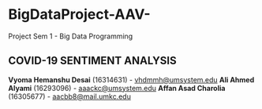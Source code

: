 # BigDataProject-AAV-
Project Sem 1 - Big Data Programming


## COVID-19 SENTIMENT ANALYSIS

**Vyoma Hemanshu Desai** (16314631) - vhdmmh@umsystem.edu
**Ali Ahmed Alyami** (16293096) - aaackc@umsystem.edu
**Affan Asad Charolia** (16305677) - aacbb8@mail.umkc.edu

